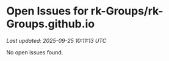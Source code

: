# Open Issues for rk-Groups/rk-Groups.github.io

*Last updated: 2025-09-25 10:11:13 UTC*

No open issues found.
